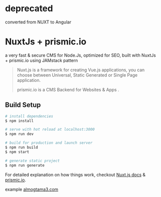 # deprecated
converted from NUXT to Angular


# NuxtJs + prismic.io

a very fast & secure CMS for Node.Js, optimized for SEO, built with NuxtJs + prismic.io using JAMstack pattern

> Nuxt.js is a framework for creating Vue.js applications, you can choose between Universal, Static Generated or Single Page application.
>
> prismic.io is a CMS Backend for Websites & Apps
> .

## Build Setup

```bash
# install dependencies
$ npm install

# serve with hot reload at localhost:3000
$ npm run dev

# build for production and launch server
$ npm run build
$ npm start

# generate static project
$ npm run generate
```

For detailed explanation on how things work, checkout [Nuxt.js docs](https://nuxtjs.org) & [prismic.io](https://prismic.io).

example [almogtama3.com](https://www.almogtama3.com)
